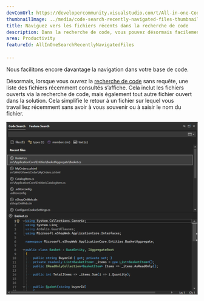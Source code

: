 ```yaml
---
devComUrl: https://developercommunity.visualstudio.com/t/All-in-one-Code-Search-should-support-re/10577370
thumbnailImage: ../media/code-search-recently-navigated-files-thumbnail.png
title: Naviguez vers les fichiers récents dans la recherche de code
description: Dans la recherche de code, vous pouvez désormais facilement basculer entre vos fichiers récents.
area: Productivity
featureId: AllInOneSearchRecentlyNavigatedFiles

---
```



Nous facilitons encore davantage la navigation dans votre base de code. 

Désormais, lorsque vous ouvrez la [recherche de code](vscmd://Edit.NavigateTo) sans requête, une liste des fichiers récemment consultés s’affiche. Cela inclut les fichiers ouverts via la recherche de code, mais également tout autre fichier ouvert dans la solution. Cela simplifie le retour à un fichier sur lequel vous travailliez récemment sans avoir à vous souvenir ou à saisir le nom du fichier.

![Les fichiers récents s’affichent en l’absence de requête](../media/code-search-recently-navigated-files.png)
